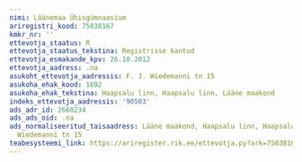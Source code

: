 ```yaml
---
nimi: Läänemaa Ühisgümnaasium
ariregistri_kood: 75038167
kmkr_nr: ''
ettevotja_staatus: R
ettevotja_staatus_tekstina: Registrisse kantud
ettevotja_esmakande_kpv: 26.10.2012
ettevotja_aadress: .na
asukoht_ettevotja_aadressis: F. J. Wiedemanni tn 15
asukoha_ehak_kood: 1692
asukoha_ehak_tekstina: Haapsalu linn, Haapsalu linn, Lääne maakond
indeks_ettevotja_aadressis: '90503'
ads_adr_id: 2660234
ads_ads_oid: .na
ads_normaliseeritud_taisaadress: Lääne maakond, Haapsalu linn, Haapsalu linn, F. J.
  Wiedemanni tn 15
teabesysteemi_link: https://ariregister.rik.ee/ettevotja.py?ark=75038167&ref=rekvisiidid
---
```

